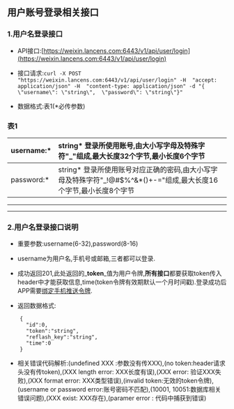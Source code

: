 ## 用户账号登录相关接口

### 1.用户名登录接口

* API接口:[https://weixin.lancens.com:6443/v1/api/user/login](https://weixin.lancens.com:6443/v1/api/user/login)

* 接口请求:`curl -X POST "https://weixin.lancens.com:6443/v1/api/user/login" -H  "accept: application/json" -H  "content-type: application/json" -d "{  \"username\": \"string\",  \"password\": \"string\"}"`

* 数据格式:表1\(\*必传参数\)

### 表1

| username:\* | string\* 登录所使用账号,由大小写字母及特殊字符"\_"组成,最大长度32个字节,最小长度6个字节 |
| :--- | :--- |
| password:\* | string\* 登录所使用账号对应正确的密码,由大小写字母及特殊字符"\_!@\#$%^&\*\(\)+-="组成,最大长度16个字节,最小长度8个字节 |

---

---

### 2.用户名登录接口说明

* 重要参数:username\(6-32\),password\(8-16\)

* username为用户名,手机号或邮箱,三者都可以登录.

* 成功返回201,此处返回的_**token**_值为用户令牌,**所有接口**都要获取token传入header中才能获取信息,time\(token令牌有效期默认一个月时间戳\).登录成功后APP需要[绑定手机推送令牌](http://developer.lancens.com:4000/deng-lu-yu-tui-chu.html).

* 返回数据格式:

```
    {
      "id":0,
      "token":"string",
      "reflash_key":"string",
      "time":0
    }
```

* 相关错误代码解析:\(undefined XXX :参数没有传XXX\),\(no token:header请求头没有传token\),\(XXX length error: XXX长度有误\),\(XXX error: 验证XXX失败\),\(XXX format error: XXX类型错误\),\(invalid token:无效的token令牌\),\(username or password error:账号密码不匹配\),\(10001, 10051:数据库相关错误问题\),\(XXX exist: XXX存在\),\(paramer error : 代码中捕获到错误\)



